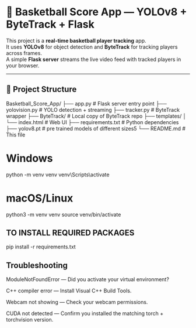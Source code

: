 # 🏀 Basketball Score App — YOLOv8 + ByteTrack + Flask

This project is a **real-time basketball player tracking** app.  
It uses **YOLOv8** for object detection and **ByteTrack** for tracking players across frames.  
A simple **Flask server** streams the live video feed with tracked players in your browser.

---

## 📂 Project Structure

Basketball_Score_App/
├── app.py # Flask server entry point
├── yolovision.py # YOLO detection + streaming
├── tracker.py # ByteTrack wrapper
├── ByteTrack/ # Local copy of ByteTrack repo
├── templates/
│ └── index.html # Web UI
├── requirements.txt # Python dependencies
├── yolov8.pt # pre trained models of different sizes5
└── README.md # This file

# Windows
python -m venv venv
venv\Scripts\activate

# macOS/Linux
python3 -m venv venv
source venv/bin/activate

## TO INSTALL REQUIRED PACKAGES 

pip install -r requirements.txt



## Troubleshooting

ModuleNotFoundError — Did you activate your virtual environment?

C++ compiler error — Install Visual C++ Build Tools.

Webcam not showing — Check your webcam permissions.

CUDA not detected — Confirm you installed the matching torch + torchvision version.